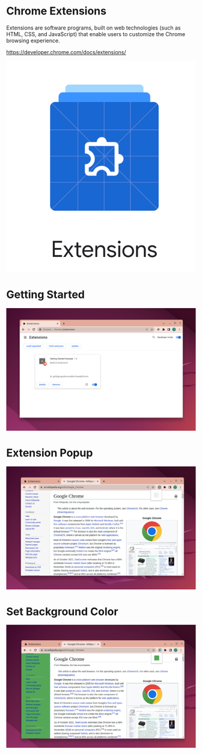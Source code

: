 # Chrome Extensions

Extensions are software programs, built on web technologies (such as HTML, CSS, and JavaScript) that enable users to customize the Chrome browsing experience.

https://developer.chrome.com/docs/extensions/

![](ext.png)

# Getting Started

![](getting-started.png)

# Extension Popup

![](popup.png)

# Set Background Color

![](background-color.png)